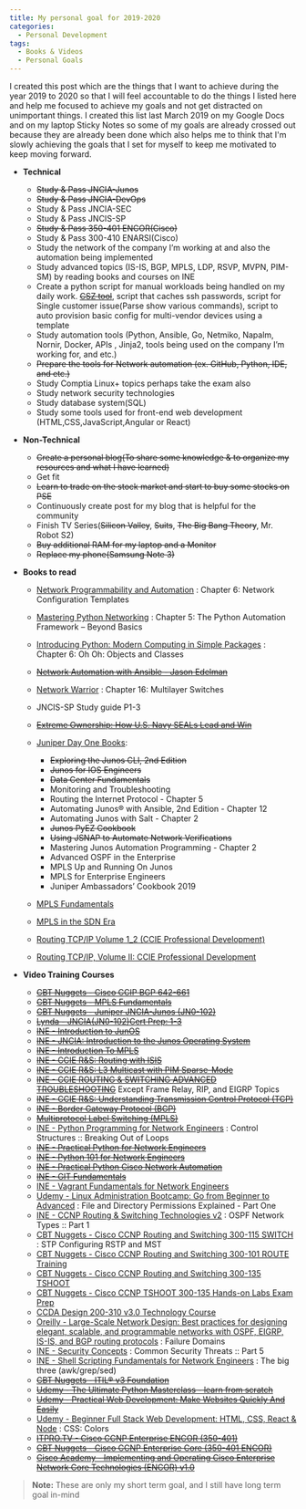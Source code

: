 ```yaml
---
title: My personal goal for 2019-2020
categories:
  - Personal Development
tags:
  - Books & Videos
  - Personal Goals
---
```


I created this post which are the things that I want to achieve during the year 2019 to 2020 so that I will feel accountable to do the things I listed here and help me focused to achieve my goals and not get distracted on unimportant things.  I created this list last March 2019 on my Google Docs  and on my laptop Sticky Notes so some of my goals are already crossed out because they are already been done which also helps me to think that I'm slowly achieving the goals that I set for myself to keep me motivated to keep moving forward.

  * **Technical** 
      * ~~Study & Pass JNCIA-Junos~~
      * ~~Study & Pass JNCIA-DevOps~~ 
      * Study & Pass JNCIA-SEC     
      * Study & Pass JNCIS-SP
      * ~~Study & Pass 350-401 ENCOR(Cisco)~~
      * Study & Pass 300-410 ENARSI(Cisco)
      * Study the network of the company I’m working at and also the automation being implemented
      * Study advanced topics (IS-IS, BGP, MPLS, LDP, RSVP, MVPN, PIM-SM) by reading books and courses on INE
      * Create a python script  for manual workloads being handled on my daily work. ~~[CSZ tool](https://github.com/christianzabala/CSZ-Tool)~~, script that caches ssh passwords, script for Single customer issue(Parse show various commands), script to auto provision basic config for multi-vendor devices using a template 
      * Study automation tools (Python, Ansible, Go, Netmiko, Napalm, Nornir, Docker, APIs , Jinja2, tools being used on the company I’m working for, and etc.)
      * ~~Prepare the tools for Network automation (ex. GitHub, Python, IDE, and etc.)~~
      * Study Comptia Linux+ topics perhaps take the exam also
      * Study network security technologies
      * Study database system(SQL)
      * Study some tools used for front-end web development (HTML,CSS,JavaScript,Angular or React)
  * **Non-Technical**
      *  ~~Create a personal blog(To share some knowledge & to organize my resources and what I have learned)~~
      * Get fit
      *  ~~Learn to trade on the stock market and start to buy some stocks on PSE~~
      * Continuously create post for my blog that is helpful for the community
      * Finish TV Series(~~Silicon Valley~~, ~~Suits~~, ~~The Big Bang Theory~~, Mr. Robot S2)
      * ~~Buy additional RAM for my laptop and a Monitor~~
      * ~~Replace my phone(Samsung Note 3)~~
  * **Books to read**
      * [Network Programmability and Automation](https://www.amazon.com/Network-Programmability-Automation-Next-Generation-Engineer-ebook/dp/B079K6HWQX) : Chapter 6: Network Configuration Templates
      * [Mastering Python Networking](https://www.packtpub.com/networking-and-servers/mastering-python-networking) : Chapter 5: The Python Automation Framework – Beyond Basics
      * [Introducing Python: Modern Computing in Simple Packages](http://shop.oreilly.com/product/0636920028659.do) : Chapter 6: Oh Oh: Objects and Classes
      * ~~[Network Automation with Ansible - Jason Edelman](https://www.oreilly.com/library/view/network-automation-with/9781492042389/)~~
      * [Network Warrior](http://shop.oreilly.com/product/0636920010159.do) : Chapter 16: Multilayer Switches
      * JNCIS-SP Study guide P1-3
      * ~~[Extreme Ownership: How U.S. Navy SEALs Lead and Win](https://www.amazon.com/Extreme-Ownership-U-S-Navy-SEALs-ebook/dp/B00VE4Y0Z2)~~
      * [Juniper Day One Books](https://www.juniper.net/us/en/training/jnbooks/):
          * ~~Exploring the Junos CLI, 2nd Edition~~
          * ~~Junos for IOS Engineers~~
          * ~~Data Center Fundamentals~~
          * Monitoring and Troubleshooting
          * Routing the Internet Protocol - Chapter 5
          * Automating Junos® with Ansible, 2nd Edition - Chapter 12
          * Automating Junos with Salt - Chapter 2
          * ~~Junos PyEZ Cookbook~~
          * ~~Using JSNAP to Automate Network Verifications~~
          * Mastering Junos Automation Programming - Chapter 2
          * Advanced OSPF in the Enterprise
          * MPLS Up and Running On Junos
          * MPLS for Enterprise Engineers
          * Juniper Ambassadors’ Cookbook 2019
          
      * [MPLS Fundamentals](https://www.amazon.com/MPLS-Fundamentals-Luc-Ghein/dp/1587051974)
      * [MPLS in the SDN Era](http://shop.oreilly.com/product/0636920033905.do)
      * [Routing TCP/IP Volume 1_2 (CCIE Professional Development)](https://www.amazon.com/Routing-TCP-IP-Professional-Development-ebook/dp/B008K9ADRI)
      * [Routing TCP/IP, Volume II: CCIE Professional Development](https://www.amazon.com/Routing-TCP-CCIE-Professional-Development/dp/1578700892) 
      
  * **Video Training Courses**
      * ~~[CBT Nuggets - Cisco CCIP BGP 642-661](https://www.cbtnuggets.com/it-training/cisco-ccip-bgp-642-661)~~
      *  ~~[CBT Nuggets - MPLS Fundamentals](https://www.cbtnuggets.com/it-training/mpls-fundamentals)~~
      *  ~~[CBT Nuggets - Juniper JNCIA-Junos (JN0-102)](https://www.cbtnuggets.com/it-training/juniper-jncia-junos-jn0-102)~~
      *  ~~[Lynda - JNCIA(JN0-102)Cert Prep: 1-3](https://www.lynda.com/Shyamraj-Selvaraju/1725396057-1.html)~~
      *  ~~[INE - Introduction to JunOS](https://my.ine.com/course/introduction-to-junos/c471907f-4b1f-11e4-89a3-22000b4a8afe)~~   
      *  ~~[INE - JNCIA: Introduction to the Junos Operating System](https://my.ine.com/course/ine-jncia-intro-to-junos-os/92b72673-6aeb-4f65-9d32-a30a3301d362)~~
      *  ~~[INE - Introduction To MPLS](https://my.ine.com/course/rs-intro-to-mpls/43b76338-4e6a-40a6-acbc-76ef40be2557s)~~
      *  ~~[INE -  CCIE R&S: Routing with ISIS](https://my.ine.com/course/ccie-rs-routing-with-isis/d57a7f7c-7fc3-42bc-a28e-dc827fb0d7f3)~~
      *  ~~[INE - CCIE R&S: L3 Multicast with PIM Sparse-Mode](https://my.ine.com/course/ccie-rs-l3-multicast-pim/2867b1d9-83a4-460d-851f-80bebc95a256)~~    
      *  ~~[INE - CCIE ROUTING & SWITCHING ADVANCED TROUBLESHOOTING](https://my.ine.com/course/ccie-adv-troubleshooting/f3849e99-4bc3-4c22-ac6d-534590df9912)~~  Except Frame Relay, RIP, and EIGRP Topics  
      *  ~~[INE - CCIE R&S: Understanding Transmission Control Protocol (TCP)](https://my.ine.com/course/ccie-rs-understaning-tcp/cff2f246-49cf-413c-a4c7-d8b33f30b038)~~  
      *  ~~[INE - Border Gateway Protocol (BGP)](https://my.ine.com/course/ine-ccie-eiv1-bgp/9ab31b01-cfd4-48cf-8ccd-63fda604f5da)~~  
      *  ~~[Multiprotocol Label Switching (MPLS)](https://my.ine.com/course/ine-ccie-eiv1-mpls/50e2699d-e804-40b0-80a3-2181d2731098)~~  
      *  [INE - Python Programming for Network Engineers](https://my.ine.com/course/ine-python-programming/7477146c-397b-4510-b910-1108608879b5) : Control Structures :: Breaking Out of Loops
      *  ~~[INE - Practical Python for Network Engineers](https://my.ine.com/course/practical-python-for-network-engineers/038b82b1-7a08-44c8-99e7-2ce6c2033b1d)~~
      *  ~~[INE - Python 101 for Network Engineers](https://my.ine.com/course/ine-python-101-for-network-engineers/448da730-773e-49a0-a4a2-6eb675288b7e)~~
      *  ~~[INE - Practical Python Cisco Network Automation](https://my.ine.com/course/ine-practical-python-cisco-network-automation/3be5db2b-43fb-4510-9288-d9c6913a9037)~~
      *  ~~[INE - GIT Fundamentals](https://my.ine.com/course/ine-git-fundamentals/1f09eded-6c92-4a68-ac7e-043c48bd35c1)~~
      *  [INE - Vagrant Fundamentals for Network Engineers](https://my.ine.com/course/vagrant-fundamentals/432d0641-9a6d-11e4-8f7f-22000b4a8afe)
      *  [Udemy - Linux Administration Bootcamp: Go from Beginner to Advanced](https://www.udemy.com/course/linux-administration-bootcamp/) : File and Directory Permissions Explained - Part One      
      *  [INE - CCNP Routing & Switching Technologies v2](https://my.ine.com/course/ccnp-routing-switching-course-v2/71df49b5-4f80-4100-a878-bb289da661ea) :  OSPF Network Types :: Part 1    
       *  [CBT Nuggets - Cisco CCNP Routing and Switching 300-115 SWITCH](https://www.cbtnuggets.com/it-training/cisco-ccnp-routing-switching-300-115) : STP Configuring RSTP and MST
       *  [CBT Nuggets - Cisco CCNP Routing and Switching 300-101 ROUTE Training](https://www.cbtnuggets.com/it-training/cisco-ccnp-routing-switching-300-101)      
       *  [CBT Nuggets - Cisco CCNP Routing and Switching 300-135 TSHOOT](https://www.cbtnuggets.com/it-training/cisco-ccnp-routing-switching-300-135)            
       *  [CBT Nuggets - Cisco CCNP TSHOOT 300-135 Hands-on Labs Exam Prep](https://www.cbtnuggets.com/it-training/cisco-ccnp-tshoot-300-135-hands-on-labs-exam-prep) 
       * [CCDA Design 200-310 v3.0 Technology Course](https://my.ine.com/course/ine-ccda-200-310-tech-course/8230d74d-5bf4-4c88-afe5-0cf4536a4cf1)
       *  [Oreilly  - Large-Scale Network Design: Best practices for designing elegant, scalable, and programmable networks with OSPF, EIGRP, IS-IS, and BGP routing protocols](https://www.oreilly.com/library/view/large-scale-network-design/9780134686547/) : Failure Domains
       *  [INE - Security Concepts](https://my.ine.com/course/ine-ccna-sc-210-260-iins-security-concepts/b76a8686-4855-4af3-95d9-9946b5c72fef) : Common Security Threats :: Part 5    
      *  [INE - Shell Scripting Fundamentals for Network Engineers](https://my.ine.com/course/shell-scripting-fundamentals/fc599b3a-275d-4907-8ed6-8b8f270ba5a9) :  The big three (awk/grep/sed)           
      *  ~~[CBT Nuggets - ITIL® v3 Foundation](https://www.cbtnuggets.com/it-training/itilr-foundations)~~
      *  ~~[Udemy - The Ultimate Python Masterclass - learn from scratch](https://www.udemy.com/course/python-masterclass/)~~
      *  ~~[Udemy - Practical Web Development: Make Websites Quickly And Easily](https://www.udemy.com/course/make-beautiful-websites-in-a-few-hours/)~~
       *  [Udemy - Beginner Full Stack Web Development: HTML, CSS, React & Node](https://www.udemy.com/course/ultimate-web/) : CSS: Colors 
       *  ~~[ITPRO.TV - Cisco CCNP Enterprise ENCOR (350-401)](https://www.itpro.tv/courses/cisco/cisco-ccnp-enterprise-encor-350401/)~~
       *  ~~[CBT Nuggets - Cisco CCNP Enterprise Core (350-401 ENCOR)](https://www.cbtnuggets.com/certification-playlist/Cisco/ccnp-enterprise-core)~~
       *  ~~[Cisco Academy - Implementing and Operating Cisco Enterprise Network Core Technologies (ENCOR) v1.0](https://www.cisco.com/c/en/us/training-events/training-certifications/training/training-services/courses/implementing-and-operating-cisco-enterprise-network-core-technologies-encor.html)~~




      
> **Note:** These are only my short term goal, and I still have long term goal in-mind 

